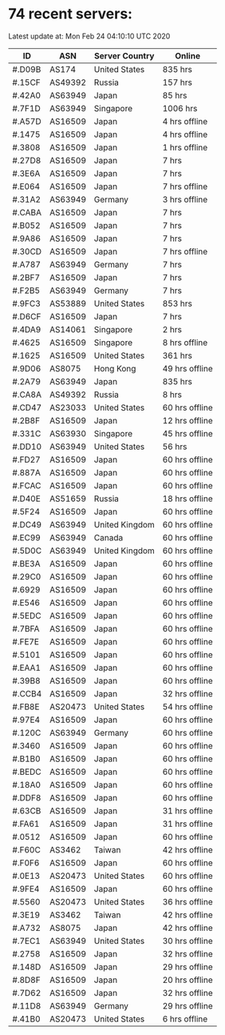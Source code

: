 # 74 recent servers:

Latest update at: Mon Feb 24 04:10:10 UTC 2020

| ID | ASN | Server Country | Online |
| -- | --- | -------------- | ------ |
| #.D09B | AS174 | United States | 835 hrs |
| #.15CF | AS49392 | Russia | 157 hrs |
| #.42A0 | AS63949 | Japan | 85 hrs |
| #.7F1D | AS63949 | Singapore | 1006 hrs |
| #.A57D | AS16509 | Japan | 4 hrs offline |
| #.1475 | AS16509 | Japan | 4 hrs offline |
| #.3808 | AS16509 | Japan | 1 hrs offline |
| #.27D8 | AS16509 | Japan | 7 hrs |
| #.3E6A | AS16509 | Japan | 7 hrs |
| #.E064 | AS16509 | Japan | 7 hrs offline |
| #.31A2 | AS63949 | Germany | 3 hrs offline |
| #.CABA | AS16509 | Japan | 7 hrs |
| #.B052 | AS16509 | Japan | 7 hrs |
| #.9A86 | AS16509 | Japan | 7 hrs |
| #.30CD | AS16509 | Japan | 7 hrs offline |
| #.A787 | AS63949 | Germany | 7 hrs |
| #.2BF7 | AS16509 | Japan | 7 hrs |
| #.F2B5 | AS63949 | Germany | 7 hrs |
| #.9FC3 | AS53889 | United States | 853 hrs |
| #.D6CF | AS16509 | Japan | 7 hrs |
| #.4DA9 | AS14061 | Singapore | 2 hrs |
| #.4625 | AS16509 | Singapore | 8 hrs offline |
| #.1625 | AS16509 | United States | 361 hrs |
| #.9D06 | AS8075 | Hong Kong | 49 hrs offline |
| #.2A79 | AS63949 | Japan | 835 hrs |
| #.CA8A | AS49392 | Russia | 8 hrs |
| #.CD47 | AS23033 | United States | 60 hrs offline |
| #.2B8F | AS16509 | Japan | 12 hrs offline |
| #.331C | AS63930 | Singapore | 45 hrs offline |
| #.DD10 | AS63949 | United States | 56 hrs |
| #.FD27 | AS16509 | Japan | 60 hrs offline |
| #.887A | AS16509 | Japan | 60 hrs offline |
| #.FCAC | AS16509 | Japan | 60 hrs offline |
| #.D40E | AS51659 | Russia | 18 hrs offline |
| #.5F24 | AS16509 | Japan | 60 hrs offline |
| #.DC49 | AS63949 | United Kingdom | 60 hrs offline |
| #.EC99 | AS63949 | Canada | 60 hrs offline |
| #.5D0C | AS63949 | United Kingdom | 60 hrs offline |
| #.BE3A | AS16509 | Japan | 60 hrs offline |
| #.29C0 | AS16509 | Japan | 60 hrs offline |
| #.6929 | AS16509 | Japan | 60 hrs offline |
| #.E546 | AS16509 | Japan | 60 hrs offline |
| #.5EDC | AS16509 | Japan | 60 hrs offline |
| #.7BFA | AS16509 | Japan | 60 hrs offline |
| #.FE7E | AS16509 | Japan | 60 hrs offline |
| #.5101 | AS16509 | Japan | 60 hrs offline |
| #.EAA1 | AS16509 | Japan | 60 hrs offline |
| #.39B8 | AS16509 | Japan | 60 hrs offline |
| #.CCB4 | AS16509 | Japan | 32 hrs offline |
| #.FB8E | AS20473 | United States | 54 hrs offline |
| #.97E4 | AS16509 | Japan | 60 hrs offline |
| #.120C | AS63949 | Germany | 60 hrs offline |
| #.3460 | AS16509 | Japan | 60 hrs offline |
| #.B1B0 | AS16509 | Japan | 60 hrs offline |
| #.BEDC | AS16509 | Japan | 60 hrs offline |
| #.18A0 | AS16509 | Japan | 60 hrs offline |
| #.DDF8 | AS16509 | Japan | 60 hrs offline |
| #.63CB | AS16509 | Japan | 31 hrs offline |
| #.FA61 | AS16509 | Japan | 31 hrs offline |
| #.0512 | AS16509 | Japan | 60 hrs offline |
| #.F60C | AS3462 | Taiwan | 42 hrs offline |
| #.F0F6 | AS16509 | Japan | 60 hrs offline |
| #.0E13 | AS20473 | United States | 60 hrs offline |
| #.9FE4 | AS16509 | Japan | 60 hrs offline |
| #.5560 | AS20473 | United States | 36 hrs offline |
| #.3E19 | AS3462 | Taiwan | 42 hrs offline |
| #.A732 | AS8075 | Japan | 42 hrs offline |
| #.7EC1 | AS63949 | United States | 30 hrs offline |
| #.2758 | AS16509 | Japan | 32 hrs offline |
| #.148D | AS16509 | Japan | 29 hrs offline |
| #.8D8F | AS16509 | Japan | 20 hrs offline |
| #.7D62 | AS16509 | Japan | 32 hrs offline |
| #.11D8 | AS63949 | Germany | 29 hrs offline |
| #.41B0 | AS20473 | United States | 6 hrs offline |

